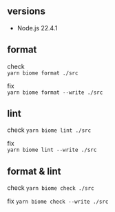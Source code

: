 ## versions
- Node.js 22.4.1

## format
check  
`yarn biome format ./src`

fix  
`yarn biome format --write ./src`

## lint
check
`yarn biome lint ./src`

fix  
`yarn biome lint --write ./src`

## format & lint
check
`yarn biome check ./src`

fix
`yarn biome check --write ./src`